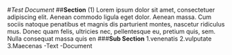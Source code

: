 #_Test Document_
##**Section** (1)
Lorem ipsum dolor sit amet, consectetuer adipiscing elit. Aenean commodo ligula eget dolor. Aenean massa. Cum sociis natoque penatibus et magnis dis parturient montes, nascetur ridiculus mus. Donec quam felis, ultricies nec, pellentesque eu, pretium quis, sem. Nulla consequat massa quis en
###**Sub Section**
1.venenatis 
2.vulputate 
3.Maecenas 
-Text
-Document

